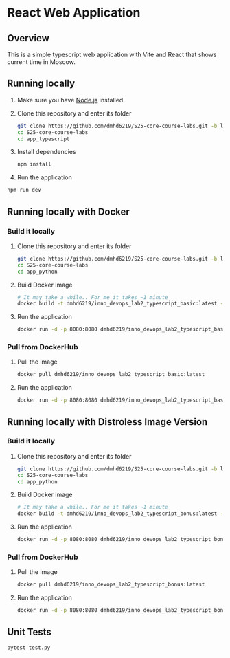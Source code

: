# React Web Application

## Overview

This is a simple typescript web application with Vite and React that shows current time in Moscow.

## Running locally

1. Make sure you have [Node.js](https://nodejs.org/en) installed.

2. Clone this repository and enter its folder

    ```bash
    git clone https://github.com/dmhd6219/S25-core-course-labs.git -b lab1
    cd S25-core-course-labs
    cd app_typescript
    ```

3. Install dependencies

    ```bash
    npm install
    ```

4. Run the application

```bash
npm run dev
```

## Running locally with Docker

### Build it locally

1. Clone this repository and enter its folder
    ```bash
    git clone https://github.com/dmhd6219/S25-core-course-labs.git -b lab1
    cd S25-core-course-labs
    cd app_python
    ```

2. Build Docker image
   ```bash
   # It may take a while.. For me it takes ~1 minute
   docker build -t dmhd6219/inno_devops_lab2_typescript_basic:latest -f Dockerfile .
   ```

3. Run the application
   ```bash
   docker run -d -p 8080:8080 dmhd6219/inno_devops_lab2_typescript_basic:latest
   ```

### Pull from DockerHub

1. Pull the image
   ```bash
   docker pull dmhd6219/inno_devops_lab2_typescript_basic:latest
   ```

2. Run the application

   ```bash
   docker run -d -p 8080:8080 dmhd6219/inno_devops_lab2_typescript_basic:latest
   ```
   
## Running locally with Distroless Image Version

### Build it locally

1. Clone this repository and enter its folder
    ```bash
    git clone https://github.com/dmhd6219/S25-core-course-labs.git -b lab1
    cd S25-core-course-labs
    cd app_python
    ```

2. Build Docker image
   ```bash
   # It may take a while.. For me it takes ~1 minute
   docker build -t dmhd6219/inno_devops_lab2_typescript_bonus:latest -f distroless.Dockerfile .
   ```

3. Run the application
   ```bash
   docker run -d -p 8080:8080 dmhd6219/inno_devops_lab2_typescript_bonus:latest
   ```

### Pull from DockerHub

1. Pull the image
   ```bash
   docker pull dmhd6219/inno_devops_lab2_typescript_bonus:latest
   ```

2. Run the application

   ```bash
   docker run -d -p 8080:8080 dmhd6219/inno_devops_lab2_typescript_bonus:latest
   ```

## Unit Tests

```bash
pytest test.py
```